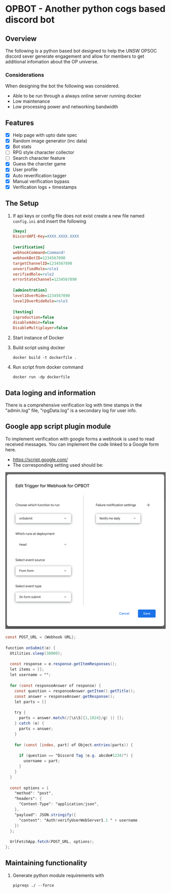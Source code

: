 # OPBOT - Another python cogs based discord bot

## Overview

The following is a python based bot designed to help the UNSW OPSOC discord sever generate engagement and allow for members to get additional infomation about the OP universe.

### Considerations

When designing the bot the following was considered.

- Able to be run through a always online server running docker
- Low maintenance
- Low processing power and networking bandwidth

## Features

- [x] Help page with upto date spec
- [x] Random image generator (inc data)
- [x] Bot stats
- [ ] RPG style character collector
- [ ] Search character feature
- [x] Guess the charcter game
- [x] User profile
- [x] Auto reverification tagger
- [x] Manual verification bypass
- [x] Verification logs + timestamps

## The Setup

1. If api keys or config file does not exist create a new file named ```config.ini``` and insert the following

    ``` ini
    [keys]
    DiscordAPI-Key=XXXX.XXXX.XXXX

    [verification]
    webhookCommand=Command!
    webhookBotID=1234567890
    targetChannelID=1234567890
    unverifiedRole=role1
    verifiedRole=role2
    errorStateChannel=1234567890

    [adminstration]
    level1OverRide=1234567890
    level2OverRideRole=role3

    [testing]
    isproduction=false
    disableAdmin=false
    DisableMultiplayer=false
    ```

2. Start instance of Docker

3. Build script using docker

    ``` linix
    docker build -t dockerfile .
    ```

4. Run script from docker command

    ``` linix
    docker run -dp dockerfile
    ```

## Data loging and information

There is a comprehensive verification log with time stamps in the "admin.log" file, "rpgData.log" is a secondary log for user info.

## Google app script plugin module

To implement verification with google forms a webhook is used to read received messages. You can implement the code linked to a Google form here.

- <https://script.google.com/>
- The corresponding setting used should be:

![alt text](DocImages/TriggerGS.png)

```gs
const POST_URL = {Webhook URL};

function onSubmit(e) {
  Utilities.sleep(30000);

  const response = e.response.getItemResponses();
  let items = [];
  let username = "";

  for (const responseAnswer of response) {
    const question = responseAnswer.getItem().getTitle();
    const answer = responseAnswer.getResponse();
    let parts = []

    try {
      parts = answer.match(/[\s\S]{1,1024}/g) || [];
    } catch (e) {
      parts = answer;
    }

    for (const [index, part] of Object.entries(parts)) {

      if (question == "Discord Tag (e.g. abcde#1234)") {
        username = part;
      }
    }
  }

  const options = {
    "method": "post",
    "headers": {
      "Content-Type": "application/json",
    },
    "payload": JSON.stringify({
      "content": "Auth!verifyUserWebServer1.1 " + username
    })
  };

  UrlFetchApp.fetch(POST_URL, options);
};

```

## Maintaining functionality

1. Generate python module requirements with

    ``` linix
    pipreqs ./ --force
    ```
